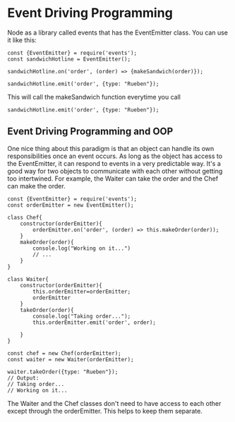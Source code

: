 # Event Driving Programming

Node as a library called events that has the EventEmitter class.
You can use it like this:

    const {EventEmitter} = require('events');
    const sandwichHotline = EventEmitter();

    sandwichHotline.on('order', (order) => {makeSandwich(order)});

    sandwichHotline.emit('order', {type: "Rueben"});


This will call the makeSandwich function everytime you call

    sandwichHotline.emit('order', {type: "Rueben"});

## Event Driving Programming and OOP

One nice thing about this paradigm is that an object can handle its own responsibilities once an event occurs. As long as the object has access to the EventEmitter, it can respond to events in a very predictable way. It's a good way for two objects to communicate with each other without getting too intertwined. For example, the Waiter can take the order and the Chef can make the order.

    
    const {EventEmitter} = require('events');
    const orderEmitter = new EventEmitter();

    class Chef{
        constructor(orderEmitter){
            orderEmitter.on('order', (order) => this.makeOrder(order));
        }
        makeOrder(order){
            console.log("Working on it...")
            // ...
        }
    }

    class Waiter{
        constructor(orderEmitter){
            this.orderEmitter=orderEmitter;
            orderEmitter
        }
        takeOrder(order){
            console.log("Taking order...");
            this.orderEmitter.emit('order', order);

        }
    }
    
    const chef = new Chef(orderEmitter);
    const waiter = new Waiter(orderEmitter);

    waiter.takeOrder({type: "Rueben"});
    // Output:
    // Taking order...
    // Working on it...

The Waiter and the Chef classes don't need to have access to each other except through the orderEmitter. This helps to keep them separate.
